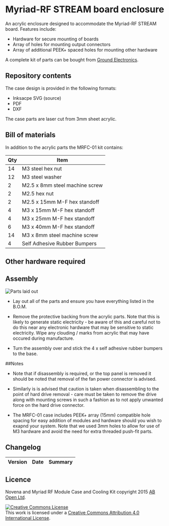 # Myriad-RF STREAM board enclosure


An acrylic enclosure designed to accommodate the Myriad-RF STREAM board. Features include:

* Hardware for secure mounting of boards
* Array of holes for mounting output connectors
* Array of additional PEEK+ spaced holes for mounting other hardware


A complete kit of parts can be bought from [Ground Electronics](http://groundelectronics.com/products/).

## Repository contents

The case design is provided in the following formats:

* Inksacpe SVG (source)
* PDF
* DXF

The case parts are laser cut from 3mm sheet acrylic.

## Bill of materials

In addition to the acrylic parts the MRFC-01 kit contains:

| Qty | Item                                |
| --- | ----------------------------------- |
|  14 | M3 steel hex nut                    |
|  12 | M3 steel washer                     |
|  2  | M2.5 x 8mm steel machine screw      |
|  2  | M2.5 hex nut                        |
|  2  | M2.5 x 15mm M-F hex standoff        |
|  4  | M3 x 15mm M-F hex standoff          |
|  4  | M3 x 25mm M-F hex standoff          |
|  6  | M3 x 40mm M-F hex standoff          |
|  14 | M3 x 8mm steel machine screw        |
|  4  | Self Adhesive Rubber Bumpers        |



## Other hardware required



## Assembly

![Parts laid out]()

- Lay out all of the parts and ensure you have everything listed in the B.O.M.

- Remove the protective backing from the acrylic parts. Note that this is likely to generate static electricity - be aware of this and careful not to do this near any electronic hardware that may be sensitive to static electricity. Wipe any clouding / marks from acrylic that may have occured during manufacture.


- Turn the assembly over and stick the 4 x self adhesive rubber bumpers to the base.

##Notes

- Note that if disassembly is required, or the top panel is removed it should be noted that removal of the fan power connector is advised.

- Similarly is is advised that caution is taken when disassembling to the point of hard drive removal - care must be taken to remove the drive along with mounting screws in such a fashion as to not apply unwanted force on the hard drive connector.

- The MRFC-01 case includes PEEK+ array (15mm) compatible hole spacing for easy addition of modules and hardware should you wish to exapnd your system. Note that we used 3mm holes to allow for use of M3 hardware and avoid the need for extra threaded push-fit parts.


## Changelog

| Version | Date     | Summary
|---------|----------|--------------------


## Licence

Novena and Myriad RF Module Case and Cooling Kit copyright 2015 [AB Open Ltd](http://abopen.com).

<a rel="license" href="http://creativecommons.org/licenses/by/4.0/"><img alt="Creative Commons License" style="border-width:0" src="http://i.creativecommons.org/l/by/4.0/88x31.png" /></a><br />This work is licensed under a <a rel="license" href="http://creativecommons.org/licenses/by/4.0/">Creative Commons Attribution 4.0 International License</a>.
